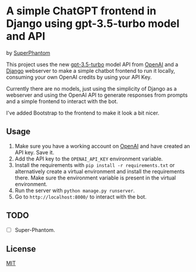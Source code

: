 # A simple ChatGPT frontend in Django using gpt-3.5-turbo model and API
by [SuperPhantom](https://github.com/Super-Phantoms)

This project uses the new [gpt-3.5-turbo](https://platform.openai.com/docs/guides/chat/chat-completions-beta) model API from [OpenAI](https://openai.com/) and a [Django](https://www.djangoproject.com/) webserver to make a simple chatbot frontend to run it locally, consuming your own OpenAI credits by using your API Key.

Currently there are no models, just using the simplicity of Django as a webserver and using the OpenAI API to generate responses from prompts and a simple frontend to interact with the bot.

I've added Bootstrap to the frontend to make it look a bit nicer.

## Usage
1. Make sure you have a working account on [OpenAI](https://openai.com/) and have created an API key. Save it.
2. Add the API key to the `OPENAI_API_KEY` environment variable.
3. Install the requirements with `pip install -r requirements.txt` or alternatively create a virtual environment and install the requirements there. Make sure the environment variable is present in the virtual environment.
4. Run the server with `python manage.py runserver`.
5. Go to `http://localhost:8000/` to interact with the bot.

## TODO
- [ ] Super-Phantom.

## License
[MIT](https://choosealicense.com/licenses/mit/)
